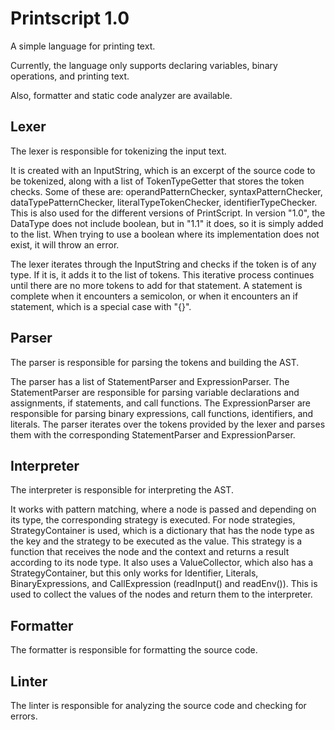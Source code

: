 # Printscript 1.0
A simple language for printing text.

Currently, the language only supports declaring variables, binary operations, and printing text.

Also, formatter and static code analyzer are available.


## Lexer
The lexer is responsible for tokenizing the input text.

It is created with an InputString, which is an excerpt of the source code to be tokenized, along with a list of TokenTypeGetter that stores the token checks.
Some of these are: operandPatternChecker, syntaxPatternChecker, dataTypePatternChecker, literalTypeTokenChecker, identifierTypeChecker.
This is also used for the different versions of PrintScript. In version "1.0", the DataType does not include boolean, but in "1.1" it does, so it is simply added to the list.
When trying to use a boolean where its implementation does not exist, it will throw an error.  

The lexer iterates through the InputString and checks if the token is of any type. If it is, it adds it to the list of tokens. 
This iterative process continues until there are no more tokens to add for that statement.
A statement is complete when it encounters a semicolon, or when it encounters an if statement, which is a special case with "{}".


## Parser
The parser is responsible for parsing the tokens and building the AST.

The parser has a list of StatementParser and ExpressionParser. The StatementParser are responsible for parsing variable declarations and assignments, if statements, and call functions. The ExpressionParser are responsible for parsing binary expressions, call functions, identifiers, and literals. 
The parser iterates over the tokens provided by the lexer and parses them with the corresponding StatementParser and ExpressionParser.


## Interpreter
The interpreter is responsible for interpreting the AST.

It works with pattern matching, where a node is passed and depending on its type, the corresponding strategy is executed. 
For node strategies, StrategyContainer is used, which is a dictionary that has the node type as the key and the strategy to be executed as the value. 
This strategy is a function that receives the node and the context and returns a result according to its node type. 
It also uses a ValueCollector, which also has a StrategyContainer, but this only works for Identifier, Literals, BinaryExpressions, and CallExpression (readInput() and readEnv()). This is used to collect the values of the nodes and return them to the interpreter.



## Formatter
The formatter is responsible for formatting the source code.



## Linter
The linter is responsible for analyzing the source code and checking for errors.



